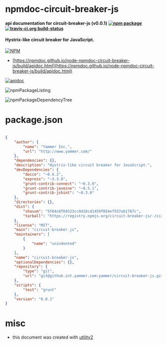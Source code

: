 # npmdoc-circuit-breaker-js

#### api documentation for  circuit-breaker-js (v0.0.1)  [![npm package](https://img.shields.io/npm/v/npmdoc-circuit-breaker-js.svg?style=flat-square)](https://www.npmjs.org/package/npmdoc-circuit-breaker-js) [![travis-ci.org build-status](https://api.travis-ci.org/npmdoc/node-npmdoc-circuit-breaker-js.svg)](https://travis-ci.org/npmdoc/node-npmdoc-circuit-breaker-js)

#### Hystrix-like circuit breaker for JavaScript.

[![NPM](https://nodei.co/npm/circuit-breaker-js.png?downloads=true&downloadRank=true&stars=true)](https://www.npmjs.com/package/circuit-breaker-js)

- [https://npmdoc.github.io/node-npmdoc-circuit-breaker-js/build/apidoc.html](https://npmdoc.github.io/node-npmdoc-circuit-breaker-js/build/apidoc.html)

[![apidoc](https://npmdoc.github.io/node-npmdoc-circuit-breaker-js/build/screenCapture.buildCi.browser.%252Ftmp%252Fbuild%252Fapidoc.html.png)](https://npmdoc.github.io/node-npmdoc-circuit-breaker-js/build/apidoc.html)

![npmPackageListing](https://npmdoc.github.io/node-npmdoc-circuit-breaker-js/build/screenCapture.npmPackageListing.svg)

![npmPackageDependencyTree](https://npmdoc.github.io/node-npmdoc-circuit-breaker-js/build/screenCapture.npmPackageDependencyTree.svg)



# package.json

```json

{
    "author": {
        "name": "Yammer Inc.",
        "url": "http://www.yammer.com/"
    },
    "dependencies": {},
    "description": "Hystrix-like circuit breaker for JavaScript.",
    "devDependencies": {
        "docco": "~0.6.2",
        "express": "~3.3.8",
        "grunt-contrib-connect": "~0.3.0",
        "grunt-contrib-jasmine": "~0.5.1",
        "grunt-contrib-jshint": "~0.3.0"
    },
    "directories": {},
    "dist": {
        "shasum": "5f64c8f64523cc9d18cd1459f054ef557ab1767c",
        "tarball": "https://registry.npmjs.org/circuit-breaker-js/-/circuit-breaker-js-0.0.1.tgz"
    },
    "license": "MIT",
    "main": "circuit-breaker.js",
    "maintainers": [
        {
            "name": "unindented"
        }
    ],
    "name": "circuit-breaker-js",
    "optionalDependencies": {},
    "repository": {
        "type": "git",
        "url": "git@github.int.yammer.com:yammer/circuit-breaker-js.git"
    },
    "scripts": {
        "test": "grunt"
    },
    "version": "0.0.1"
}
```



# misc
- this document was created with [utility2](https://github.com/kaizhu256/node-utility2)
